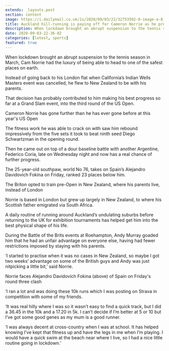 ```yaml
---
extends: _layouts.post
section: content
image: https://i.dailymail.co.uk/1s/2020/09/03/22/32753502-0-image-a-8_1599167801931.jpg 
title: Auckland hill-running is paying off for Cameron Norrie as he prepares to extend US Open journey 
description: When lockdown brought an abrupt suspension to the tennis season in March, Cam Norrie had the luxury of being able to head to New Zealand one of the safest places from COVID-19 on earth. 
date: 2020-09-03-22-36-02 
categories: [latest, sports] 
featured: true 
--- 
```

When lockdown brought an abrupt suspension to the tennis season in March, Cam Norrie had the luxury of being able to head to one of the safest places on earth.

Instead of going back to his London flat when California’s Indian Wells Masters event was cancelled, he flew to New Zealand to be with his parents. 

That decision has probably contributed to him making his best progress so far at a Grand Slam event, into the third round of the US Open. 

Cameron Norrie has gone further than he has ever gone before at this year's US Open

The fitness work he was able to crack on with saw him rebound impressively from the five sets it took to beat ninth seed Diego Schwartzman in the opening round.

Then he came out on top of a dour baseline battle with another Argentine, Federico Coria, late on Wednesday night and now has a real chance of further progress. 

The 25-year-old southpaw, world No 76, takes on Spain’s Alejandro Davidovich Fokina on Friday, ranked 23 places below him. 

The Briton opted to train pre-Open in New Zealand, where his parents live, instead of London

Norrie is based in London but grew up largely in New Zealand, to where his Scottish father emigrated via South Africa. 

A daily routine of running around Auckland’s undulating suburbs before returning to the UK for exhibition tournaments has helped get him into the best physical shape of his life.

During the Battle of the Brits events at Roehampton, Andy Murray goaded him that he had an unfair advantage on everyone else, having had fewer restrictions imposed by staying with his parents.

‘I started to practise when it was no cases in New Zealand, so maybe I got two weeks’ advantage on some of the British guys and Andy was just nitpicking a little bit,’ said Norrie.

Norrie faces Alejandro Davidovich Fokina (above) of Spain on Friday's round three clash

‘I ran a lot and was doing these 10k runs which I was posting on Strava in competition with some of my friends.

‘It was real hilly where I was so it wasn’t easy to find a quick track, but I did a 36.45 in the 10k and a 17.20 in 5k. I can’t decide if I’m better at 5 or 10 but I’ve got some good genes as my mum is a good runner.

‘I was always decent at cross-country when I was at school. It has helped knowing I’ve kept that fitness up and have the legs in me when I’m playing. I would have a quick swim at the beach near where I live, so I had a nice little routine going in lockdown.’

